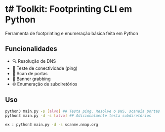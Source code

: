 # t# Toolkit: Footprinting CLI em Python

Ferramenta de footprinting e enumeração básica feita em Python

## Funcionalidades

- 🔍 Resolução de DNS
- 📶 Teste de conectividade (ping)
- 🚪 Scan de portas
- 🪪 Banner grabbing
- 🌐 Enumeração de subdiretórios

## Uso

```bash
python3 main.py -s [alvo] ## Testa ping, Resolve o DNS, scaneia portas e captura os banners
python3 main.py -d -s [alvo] ## Adicionalmente testa subdiretórios

ex : python3 main.py -d -s scanme.nmap.org
